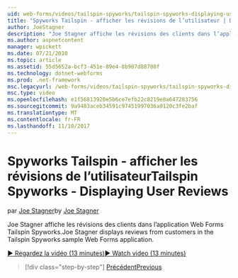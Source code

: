 ```yaml
---
uid: web-forms/videos/tailspin-spyworks/tailspin-spyworks-displaying-user-reviews
title: "Spyworks Tailspin - afficher les révisions de l’utilisateur | Documents Microsoft"
author: JoeStagner
description: "Joe Stagner affiche les révisions des clients dans l’application Web Forms Tailspin Spyworks."
ms.author: aspnetcontent
manager: wpickett
ms.date: 07/21/2010
ms.topic: article
ms.assetid: 55d5652a-bcf3-451e-89e4-8b907d88708f
ms.technology: dotnet-webforms
ms.prod: .net-framework
msc.legacyurl: /web-forms/videos/tailspin-spyworks/tailspin-spyworks-displaying-user-reviews
msc.type: video
ms.openlocfilehash: e1f56813920e5b6ce7efb22c8219e8a647283756
ms.sourcegitcommit: 9a9483aceb34591c97451997036a9120c3fe2baf
ms.translationtype: MT
ms.contentlocale: fr-FR
ms.lasthandoff: 11/10/2017
---
```

<a name="tailspin-spyworks---displaying-user-reviews"></a><span data-ttu-id="3f9e5-103">Spyworks Tailspin - afficher les révisions de l’utilisateur</span><span class="sxs-lookup"><span data-stu-id="3f9e5-103">Tailspin Spyworks - Displaying User Reviews</span></span>
====================
<span data-ttu-id="3f9e5-104">par [Joe Stagner](https://github.com/JoeStagner)</span><span class="sxs-lookup"><span data-stu-id="3f9e5-104">by [Joe Stagner](https://github.com/JoeStagner)</span></span>

<span data-ttu-id="3f9e5-105">Joe Stagner affiche les révisions des clients dans l’application Web Forms Tailspin Spyworks.</span><span class="sxs-lookup"><span data-stu-id="3f9e5-105">Joe Stagner displays reviews from customers in the Tailspin Spyworks sample Web Forms application.</span></span>

[<span data-ttu-id="3f9e5-106">&#9654; Regardez la vidéo (13 minutes)</span><span class="sxs-lookup"><span data-stu-id="3f9e5-106">&#9654; Watch video (13 minutes)</span></span>](https://channel9.msdn.com/Blogs/ASP-NET-Site-Videos/tailspin-spyworks-displaying-user-reviews)

>[!div class="step-by-step"]
[<span data-ttu-id="3f9e5-107">Précédent</span><span class="sxs-lookup"><span data-stu-id="3f9e5-107">Previous</span></span>](tailspin-spyworks-adding-user-product-reviews.md)
